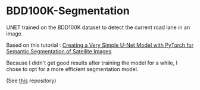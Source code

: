 # BDD100K-Segmentation
UNET trained on the BDD100K dataset to detect the current road lane in an image.

Based on this tutorial : [Creating a Very Simple U-Net Model with PyTorch for Semantic Segmentation of Satellite Images](https://medium.com/analytics-vidhya/creating-a-very-simple-u-net-model-with-pytorch-for-semantic-segmentation-of-satellite-images-223aa216e705)

Because I didn't get good results after training the model for a while, I chose to opt for a more efficient segmentation model.

(See [this](https://github.com/vincentpalma/Efficient-Segmentation-Networks) repository)
